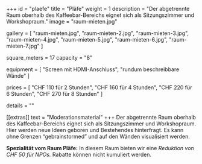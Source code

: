 +++
id = "plaefe"
title = "Pläfe"
weight = 1
description = "Der abgetrennte Raum oberhalb des Kaffeebar-Bereichs eignet sich als Sitzungszimmer und Workshopraum."
image = "raum-mieten.jpg"

gallery = [
  "raum-mieten.jpg",
  "raum-mieten-2.jpg",
  "raum-mieten-3.jpg",
  "raum-mieten-4.jpg",
  "raum-mieten-5.jpg",
  "raum-mieten-6.jpg",
  "raum-mieten-7.jpg"
]

square_meters = 17
capacity = "8"

equipment = [
  "Screen mit HDMI-Anschluss",
  "rundum beschreibbare Wände"
]

prices = [
  "CHF 110 für 2 Stunden",
  "CHF 160 für 4 Stunden",
  "CHF 220 für 6 Stunden",
  "CHF 270 für 8 Stunden"
]

details = ""

[[extras]]
text = "Moderationsmaterial"
+++
Der abgetrennte Raum oberhalb des Kaffeebar-Bereichs eignet sich als Sitzungszimmer und Workshopraum. Hier werden neue Ideen geboren und Bestehendes hinterfragt. Es kann ohne Grenzen “gebrainstormed” und auf den Wänden visualisiert werden.

**Spezialität vom Raum Pläfe:** In diesem Raum bieten wir eine *Reduktion von CHF 50 für NPOs.* Rabatte können nicht kumuliert werden.
